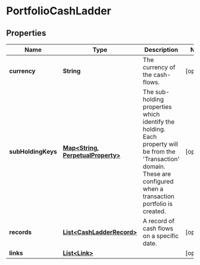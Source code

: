

# PortfolioCashLadder

## Properties

Name | Type | Description | Notes
------------ | ------------- | ------------- | -------------
**currency** | **String** | The currency of the cash-flows. |  [optional]
**subHoldingKeys** | [**Map&lt;String, PerpetualProperty&gt;**](PerpetualProperty.md) | The sub-holding properties which identify the holding. Each property will be from the &#39;Transaction&#39; domain. These are configured when a transaction portfolio is created. |  [optional]
**records** | [**List&lt;CashLadderRecord&gt;**](CashLadderRecord.md) | A record of cash flows on a specific date. |  [optional]
**links** | [**List&lt;Link&gt;**](Link.md) |  |  [optional]



